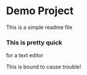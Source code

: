 # Demo Project

This is a simple readme file

### This is pretty quick

for a text editor

This is bound to cause trouble!
